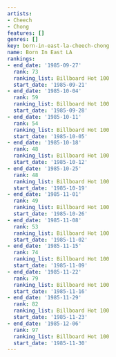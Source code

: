 ```yaml
---
artists:
- Cheech
- Chong
features: []
genres: []
key: born-in-east-la-cheech-chong
name: Born In East LA
rankings:
- end_date: '1985-09-27'
  rank: 73
  ranking_list: Billboard Hot 100
  start_date: '1985-09-21'
- end_date: '1985-10-04'
  rank: 59
  ranking_list: Billboard Hot 100
  start_date: '1985-09-28'
- end_date: '1985-10-11'
  rank: 54
  ranking_list: Billboard Hot 100
  start_date: '1985-10-05'
- end_date: '1985-10-18'
  rank: 48
  ranking_list: Billboard Hot 100
  start_date: '1985-10-12'
- end_date: '1985-10-25'
  rank: 48
  ranking_list: Billboard Hot 100
  start_date: '1985-10-19'
- end_date: '1985-11-01'
  rank: 49
  ranking_list: Billboard Hot 100
  start_date: '1985-10-26'
- end_date: '1985-11-08'
  rank: 53
  ranking_list: Billboard Hot 100
  start_date: '1985-11-02'
- end_date: '1985-11-15'
  rank: 74
  ranking_list: Billboard Hot 100
  start_date: '1985-11-09'
- end_date: '1985-11-22'
  rank: 79
  ranking_list: Billboard Hot 100
  start_date: '1985-11-16'
- end_date: '1985-11-29'
  rank: 82
  ranking_list: Billboard Hot 100
  start_date: '1985-11-23'
- end_date: '1985-12-06'
  rank: 97
  ranking_list: Billboard Hot 100
  start_date: '1985-11-30'
---
```


